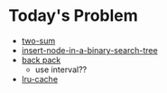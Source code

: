 # Today's Problem

- [two-sum](https://leetcode.com/problems/two-sum/)
- [insert-node-in-a-binary-search-tree](http://www.lintcode.com/problem/insert-node-in-a-binary-search-tree)
- [back pack](https://www.lintcode.com/problem/backpack)
  - use interval??
- [lru-cache](https://leetcode.com/problems/lru-cache/)
